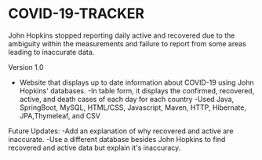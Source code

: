 # COVID-19-TRACKER

John Hopkins stopped reporting daily active and recovered due to the ambiguity within 
the measurements and failure to report from some areas leading to inaccurate data.

Version 1.0 
- Website that displays up to date information about COVID-19 using John Hopkins' databases.
-In table form, it displays the confirmed, recovered, active, and death cases of each day 
for each country
-Used Java, SpringBoot, MySQL, HTML/CSS, Javascript, Maven, HTTP, Hibernate, 
JPA,Thymeleaf, and CSV

Future Updates:
-Add an explanation of why recovered and active are inaccurate.
-Use a different database besides John Hopkins to find recovered and active data but explain it's inaccuracy.
